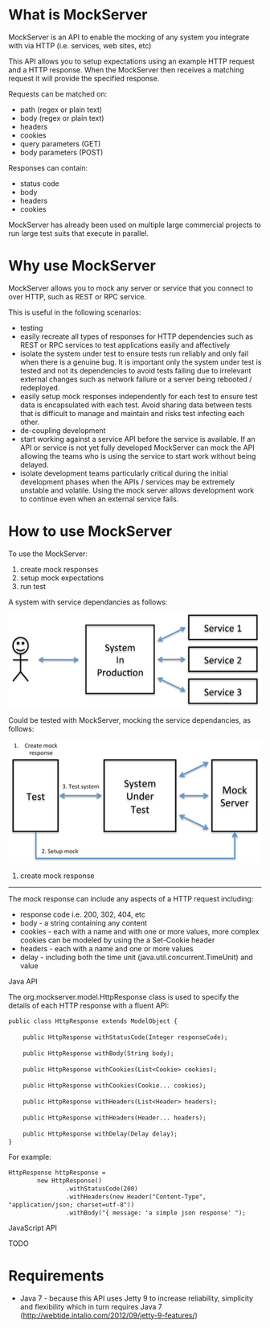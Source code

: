 What is MockServer
==================

MockServer is an API to enable the mocking of any system you integrate with via HTTP (i.e. services, web sites, etc)

This API allows you to setup expectations using an example HTTP request and a HTTP response.  When the MockServer then receives a matching request it will provide the specified response.

Requests can be matched on:
* path (regex or plain text)
* body (regex or plain text)
* headers
* cookies
* query parameters (GET)
* body parameters (POST)

Responses can contain:
* status code
* body
* headers
* cookies

MockServer has already been used on multiple large commercial projects to run large test suits that execute in parallel.

Why use MockServer
==================

MockServer allows you to mock any server or service that you connect to over HTTP, such as REST or RPC service.  

This is useful in the following scenarios:
* testing 
 * easily recreate all types of responses for HTTP dependencies such as REST or RPC services to test applications easily and affectively 
 * isolate the system under test to ensure tests run reliably and only fail when there is a genuine bug.  It is important only the system under test is tested and not its dependencies to avoid tests failing due to irrelevant external changes such as network failure or a server being rebooted / redeployed.
 * easily setup mock responses independently for each test to ensure test data is encapsulated with each test.  Avoid sharing data between tests that is difficult to manage and maintain and risks test infecting each other.
* de-coupling development
 * start working against a service API before the service is available.  If an API or service is not yet fully developed MockServer can mock the API allowing the teams who is using the service to start work without being delayed. 
 * isolate development teams particularly critical during the initial development phases when the APIs / services may be extremely unstable and volatile.  Using the mock server allows development work to continue even when an external service fails.

How to use MockServer
=====================

To use the MockServer:
 1. create mock responses
 2. setup mock expectations
 3. run test

A system with service dependancies as follows:

![System In Production](/SystemInProduction.png)

Could be tested with MockServer, mocking the service dependancies, as follows:

![Mocking service dependancies with Mock Server](/SystemUnderTest.png)

1. create mock response
-----------------------

The mock response can include any aspects of a HTTP request including: 
* response code i.e. 200, 302, 404, etc
* body - a string containing any content
* cookies - each with a name and with one or more values, more complex cookies can be modeled by using the a Set-Cookie header
* headers - each with a name and one or more values
* delay - including both the time unit (java.util.concurrent.TimeUnit) and value

Java API

The org.mockserver.model.HttpResponse class is used to specify the details of each HTTP response with a fluent API:

    public class HttpResponse extends ModelObject {

        public HttpResponse withStatusCode(Integer responseCode);

        public HttpResponse withBody(String body);

        public HttpResponse withCookies(List<Cookie> cookies);

        public HttpResponse withCookies(Cookie... cookies);

        public HttpResponse withHeaders(List<Header> headers);

        public HttpResponse withHeaders(Header... headers);

        public HttpResponse withDelay(Delay delay);
    }
    
For example:

    HttpResponse httpResponse =
            new HttpResponse()
                    .withStatusCode(200)
                    .withHeaders(new Header("Content-Type", "application/json; charset=utf-8"))
                    .withBody("{ message: 'a simple json response' ");

JavaScript API

TODO

Requirements
============

* Java 7 - because this API uses Jetty 9 to increase reliability, simplicity and flexibility which in turn requires Java 7 (http://webtide.intalio.com/2012/09/jetty-9-features/)
